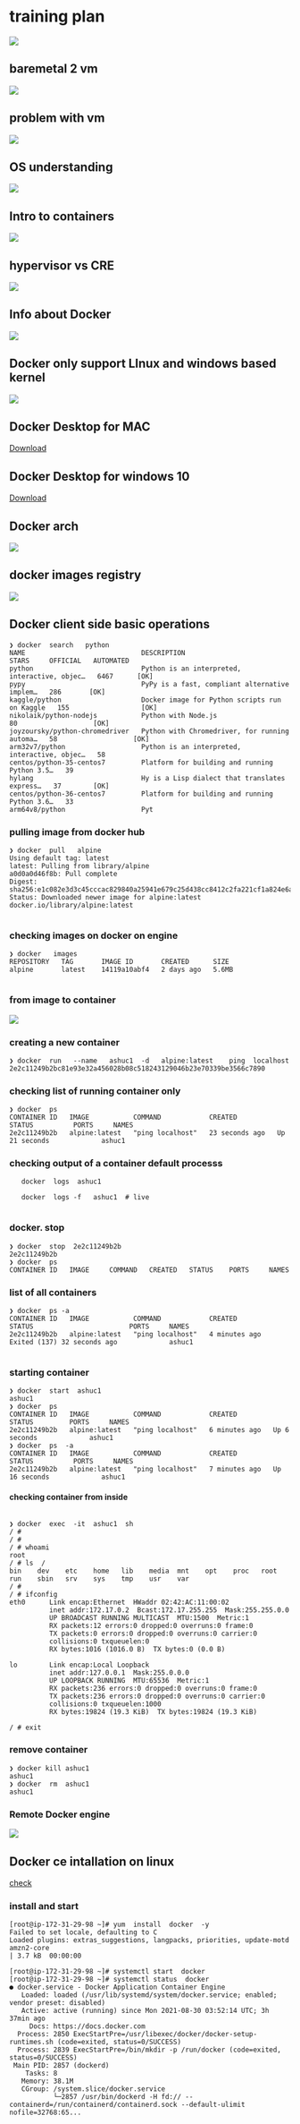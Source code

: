 # training plan 

<img src="plan.png">

## baremetal 2 vm 

<img src="bare2vm.png">

## problem with vm 

<img src="vmprob.png">

## OS understanding 

<img src="os.png">


## Intro to containers 

<img src="cont.png">

## hypervisor vs CRE 

<img src="cre.png">

## Info about Docker 

<img src="docker.png">

## Docker only support LInux and windows based kernel 

<img src="wclc.png">

## Docker Desktop for MAC 

[Download](https://hub.docker.com/editions/community/docker-ce-desktop-mac)

## Docker Desktop for windows 10

[Download](https://docs.docker.com/desktop/windows/install/)


## Docker arch 

<img src="darch.png">

## docker images registry 

<img src="reg.png">


## Docker client side basic operations 

```
❯ docker  search   python
NAME                             DESCRIPTION                                     STARS     OFFICIAL   AUTOMATED
python                           Python is an interpreted, interactive, objec…   6467      [OK]       
pypy                             PyPy is a fast, compliant alternative implem…   286       [OK]       
kaggle/python                    Docker image for Python scripts run on Kaggle   155                  [OK]
nikolaik/python-nodejs           Python with Node.js                             80                   [OK]
joyzoursky/python-chromedriver   Python with Chromedriver, for running automa…   58                   [OK]
arm32v7/python                   Python is an interpreted, interactive, objec…   58                   
centos/python-35-centos7         Platform for building and running Python 3.5…   39                   
hylang                           Hy is a Lisp dialect that translates express…   37        [OK]       
centos/python-36-centos7         Platform for building and running Python 3.6…   33                   
arm64v8/python                   Pyt
```


### pulling image from docker hub 

```
❯ docker  pull   alpine
Using default tag: latest
latest: Pulling from library/alpine
a0d0a0d46f8b: Pull complete 
Digest: sha256:e1c082e3d3c45cccac829840a25941e679c25d438cc8412c2fa221cf1a824e6a
Status: Downloaded newer image for alpine:latest
docker.io/library/alpine:latest


```

### checking images on docker on engine 

```
❯ docker   images
REPOSITORY   TAG       IMAGE ID       CREATED      SIZE
alpine       latest    14119a10abf4   2 days ago   5.6MB


```

### from image to container 

<img src="img2cont.png">

### creating a new container 

```
❯ docker  run   --name   ashuc1  -d   alpine:latest    ping  localhost
2e2c11249b2bc81e93e32a456028b08c518243129046b23e70339be3566c7890
```


### checking list of running container only 

```
❯ docker  ps
CONTAINER ID   IMAGE           COMMAND            CREATED          STATUS          PORTS     NAMES
2e2c11249b2b   alpine:latest   "ping localhost"   23 seconds ago   Up 21 seconds             ashuc1

```

### checking output of a container default processs


```
   docker  logs  ashuc1  
 
   docker  logs -f   ashuc1  # live 
 
 ```
 
### docker. stop 

```
❯ docker  stop  2e2c11249b2b
2e2c11249b2b
❯ docker  ps
CONTAINER ID   IMAGE     COMMAND   CREATED   STATUS    PORTS     NAMES

```

### list of all containers 

```
❯ docker  ps -a
CONTAINER ID   IMAGE           COMMAND            CREATED         STATUS                        PORTS     NAMES
2e2c11249b2b   alpine:latest   "ping localhost"   4 minutes ago   Exited (137) 32 seconds ago             ashuc1


```

### starting container 

```
❯ docker  start  ashuc1
ashuc1
❯ docker  ps
CONTAINER ID   IMAGE           COMMAND            CREATED         STATUS         PORTS     NAMES
2e2c11249b2b   alpine:latest   "ping localhost"   6 minutes ago   Up 6 seconds             ashuc1
❯ docker  ps  -a
CONTAINER ID   IMAGE           COMMAND            CREATED         STATUS          PORTS     NAMES
2e2c11249b2b   alpine:latest   "ping localhost"   7 minutes ago   Up 16 seconds             ashuc1

```

#### checking container from inside 

```

❯ docker  exec  -it  ashuc1  sh
/ # 
/ # 
/ # whoami
root
/ # ls  /
bin    dev    etc    home   lib    media  mnt    opt    proc   root   run    sbin   srv    sys    tmp    usr    var
/ # 
/ # ifconfig 
eth0      Link encap:Ethernet  HWaddr 02:42:AC:11:00:02  
          inet addr:172.17.0.2  Bcast:172.17.255.255  Mask:255.255.0.0
          UP BROADCAST RUNNING MULTICAST  MTU:1500  Metric:1
          RX packets:12 errors:0 dropped:0 overruns:0 frame:0
          TX packets:0 errors:0 dropped:0 overruns:0 carrier:0
          collisions:0 txqueuelen:0 
          RX bytes:1016 (1016.0 B)  TX bytes:0 (0.0 B)

lo        Link encap:Local Loopback  
          inet addr:127.0.0.1  Mask:255.0.0.0
          UP LOOPBACK RUNNING  MTU:65536  Metric:1
          RX packets:236 errors:0 dropped:0 overruns:0 frame:0
          TX packets:236 errors:0 dropped:0 overruns:0 carrier:0
          collisions:0 txqueuelen:1000 
          RX bytes:19824 (19.3 KiB)  TX bytes:19824 (19.3 KiB)

/ # exit

```

### remove container 


```
❯ docker kill ashuc1
ashuc1
❯ docker  rm  ashuc1
ashuc1

```


### Remote Docker engine 

<img src="rmde.png">


## Docker ce intallation on linux 

[check](https://docs.docker.com/engine/install/centos/)

### install and start 

```
[root@ip-172-31-29-98 ~]# yum  install  docker  -y 
Failed to set locale, defaulting to C
Loaded plugins: extras_suggestions, langpacks, priorities, update-motd
amzn2-core                                                                                           | 3.7 kB  00:00:00     

[root@ip-172-31-29-98 ~]# systemctl start  docker  
[root@ip-172-31-29-98 ~]# systemctl status  docker  
● docker.service - Docker Application Container Engine
   Loaded: loaded (/usr/lib/systemd/system/docker.service; enabled; vendor preset: disabled)
   Active: active (running) since Mon 2021-08-30 03:52:14 UTC; 3h 37min ago
     Docs: https://docs.docker.com
  Process: 2850 ExecStartPre=/usr/libexec/docker/docker-setup-runtimes.sh (code=exited, status=0/SUCCESS)
  Process: 2839 ExecStartPre=/bin/mkdir -p /run/docker (code=exited, status=0/SUCCESS)
 Main PID: 2857 (dockerd)
    Tasks: 8
   Memory: 38.1M
   CGroup: /system.slice/docker.service
           └─2857 /usr/bin/dockerd -H fd:// --containerd=/run/containerd/containerd.sock --default-ulimit nofile=32768:65...


```


